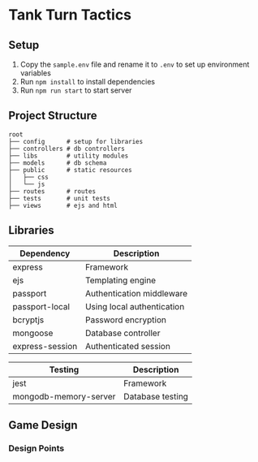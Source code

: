 # Tank Turn Tactics

## Setup
1. Copy the `sample.env` file and rename it to `.env` to set up environment variables
2. Run `npm install` to install dependencies
3. Run `npm run start` to start server

## Project Structure
```
root
├── config      # setup for libraries
├── controllers # db controllers
├── libs        # utility modules
├── models      # db schema
├── public      # static resources
│   ├── css
│   └── js
├── routes      # routes
├── tests       # unit tests
├── views       # ejs and html
```

## Libraries

| Dependency | Description 
|------------|-------------
| express | Framework 
| ejs | Templating engine
| passport | Authentication middleware
| passport-local | Using local authentication
| bcryptjs | Password encryption
| mongoose | Database controller
| express-session | Authenticated session

| Testing | Description
|------------|-------------
| jest | Framework
| mongodb-memory-server| Database testing


## Game Design

### Design Points

